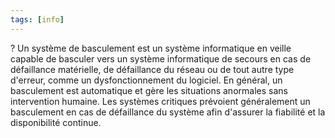 ```yaml
---
tags: [info]
---
```


?
Un système de basculement est un système informatique en veille capable de basculer vers un système informatique de secours en cas de défaillance matérielle, de défaillance du réseau ou de tout autre type d'erreur, comme un dysfonctionnement du logiciel.
En général, un basculement est automatique et gère les situations anormales sans intervention humaine.
Les systèmes critiques prévoient généralement un basculement en cas de défaillance du système afin d'assurer la fiabilité et la disponibilité continue.